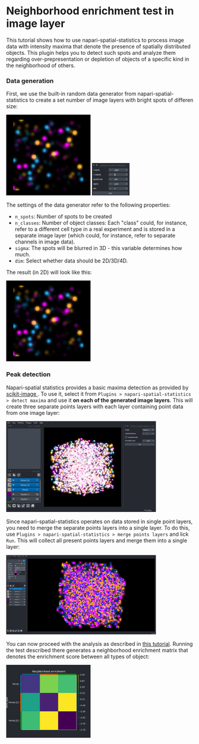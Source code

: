 # Neighborhood enrichment test in image layer

This tutorial shows how to use napari-spatial-statistics to process image data with intensity maxima that denote the presence of spatially distributed objects. This plugin helps you to detect such spots and analyze them regarding over-prepresentation or depletion of objects of a specific kind in the neighborhood of others.

### Data generation

First, we use the built-in random data generator from napari-spatial-statistics to create a set number of image layers with bright spots of differen size:

<img src="./imgs/nhe_spots/1_generated_data.png" width=45% height=45%> <img src="./imgs/nhe_spots/1_generated_data_widget.PNG" width=20% height=20%>

The settings of the data generator refer to the following properties:
- `n_spots`: Number of spots to be created
- `n_classes`: Number of object classes: Each "class" could, for instance, refer to a different cell type in a real experiment and is stored in a separate image layer (which could, for instance, refer to separate channels in image data).
- `sigma`: The spots will be blurred in 3D - this variable determines how much.
- `dim`: Select whether data should be 2D/3D/4D.

The result (in 2D) will look like this:

<img src="./imgs/nhe_spots/1_generated_data.png" width=45% height=45%>

### Peak detection
Napari-spatial statistics provides a basic maxima detection as provided by [scikit-image ](https://scikit-image.org/docs/stable/api/skimage.feature.html#skimage.feature.peak_local_max). To use it, select it from `Plugins > napari-spatial-statistics > detect maxima` and use it **on each of the generated image layers**. This will create three separate points layers with each layer containing point data from one image layer:

<img src="./imgs/nhe_spots/2_detected_spots.png" width=80% height=80%>

Since napari-spatial-statistics operates on data stored in single point layers, you need to merge the separate points layers into a single layer. To do this, use `Plugins > napari-spatial-statistics > merge points layers` and lick `Run`. This will collect all present points layers and merge them into a single layer: 

<img src="./imgs/nhe_spots/2_detected_spots1.png" width=80% height=80%>

You can now proceed with the analysis as described in [this tutorial](./demo_nhe_points_layer.md). Running the test described there generates a neighborhood enrichment matrix that denotes the enrichment score between all types of object:

<img src="./imgs/nhe_spots/3_result_nhe_matrix.png" width=45% height=45%>
